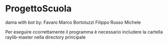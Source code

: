 # ProgettoScuola

dama with bot by:
Favaro Marco
Bortoluzzi Filippo
Russo Michele

Per eseguire ccorrettamente il programma è necessario includere la cartella raylib-master nella directory principale
